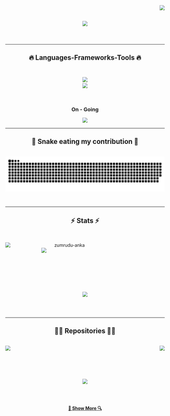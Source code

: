 <img align="right" src="https://visitor-badge.laobi.icu/badge?page_id=MRXAZK.MRXAZK">

<h1 align="center">
  <a href="https://git.io/typing-svg">
    <img src="https://readme-typing-svg.herokuapp.com/?lines=Hi+There!+👋;+Farhan+Aulianda!;&center=true&size=30">
  </a>
</h1>

<br>
<hr>
<h2 align="center">🔥 Languages-Frameworks-Tools 🔥</h2>
<br>
<p align="center">
  <a href="https://skillicons.dev">
    <img src="https://skillicons.dev/icons?i=aws,docker,dynamodb,linux,bootstrap,tailwind,fastapi,django,vue,react,redis,mongodb,postgres" /><br>
    <img src="https://skillicons.dev/icons?i=py,nodejs,cs,github,git,javascript,html,css,php,laravel,wordpress,dotnet,go" />
  </a>
</p>
<br>

<h3 align="center">On - Going</h3>
<p align="center">
  <a href="https://skillicons.dev">
    <img src="https://skillicons.dev/icons?i=azure,googlecloud,kubernetes,tensorflow,pytorch,ts,r,angular,kotlin" />
  </a>
</p>
<hr>

<div align="center">
  <h2>🐍 Snake eating my contribution 🐍</h2>
  <br>
  <img align='center' src='https://github.com/MRXAZK/MRXAZK/blob/output/github-contribution-grid-snake-dark.svg'>
    <br>
  <br>
  <br>
</div>

  <hr>
<h2 align="center">⚡ Stats ⚡</h2>
<br>
<p align=center>
  <div align=center>
    <a href="https://github.com/denvercoder1/github-readme-streak-stats" title="Go to Source">
      <img align="left" width=390 src="https://github-readme-streak-stats.herokuapp.com/?user=MRXAZK&theme=react&border=61dafb&hide_border=true" alt="zumrudu-anka" />
    </a>
    <a href="https://github.com/anuraghazra/github-readme-stats" title="Go to Source">
      <img align="right" width=390 src="https://github-readme-stats-sigma-five.vercel.app/api?username=MRXAZK&show_icons=true&theme=react&border_color=61dafb&hide_border=true" />
    </a>
  </div>
  <br><br><br><br><br><br><br><br><br>
  <div align=center>
    <a href="https://github.com/anuraghazra/github-readme-stats">
      <img width=325 align="center" src="https://github-readme-stats-sigma-five.vercel.app/api/top-langs/?username=MRXAZK&hide=c%23,powershell,Mathematica,Ruby,Objective-C,Objective-C%2b%2b,Cuda&title_color=61dafb&text_color=ffffff&icon_color=61dafb&bg_color=20232a&langs_count=8&layout=compact&border_color=61dafb&hide_border=true" />
    </a>
  </div>
  <br>
  <br>
  <br>
</p>

<hr>

<h2 align="center">👨‍💻 Repositories 👨‍💻</h2>
<br>
<div width="100%" align="center">
  <a align="right" href="https://github.com/MRXAZK/FastAPI-MongoDB-CRUD" title="FastAPI-MongoDB-CRUD"><img align="left" height="115" src="https://github-readme-stats-sigma-five.vercel.app/api/pin/?username=MRXAZK&repo=FastAPI-MongoDB-CRUD&theme=react&border_color=61dafb&border_radius=10"></a>
  <a align="left" href="https://github.com/MRXAZK/Machine-Learning" title="Machine Learning"><img align="right" height="115" src="https://github-readme-stats-sigma-five.vercel.app/api/pin/?username=MRXAZK&repo=Machine-Learning&theme=react&border_color=61dafb&border_radius=10"></a>
</div>
<br/><br/><br/><br/><br/><br/>
<div width="100%" align="center">
  <a align="center" href="https://github.com/MRXAZK/CloudComputing " title="Cloud Computing"><img align="center" height="115" src="https://github-readme-stats-sigma-five.vercel.app/api/pin/?username=MRXAZK&repo=CloudComputing&theme=react&border_color=61dafb&border_radius=10"></a>
</div>

<br><br>

<h4 align="center">
  <a href="https://github.com/MRXAZK?tab=repositories" title="Show Repositories">🔎 Show More 🔍</a>
</h4>
